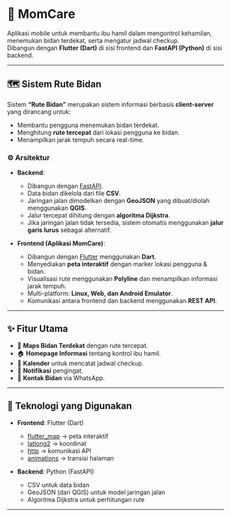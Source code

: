 # 🌸 MomCare

Aplikasi mobile untuk membantu ibu hamil dalam mengontrol kehamilan, menemukan bidan terdekat, serta mengatur jadwal checkup.  
Dibangun dengan **Flutter (Dart)** di sisi frontend dan **FastAPI (Python)** di sisi backend.

---

## 🗺️ Sistem Rute Bidan
Sistem **“Rute Bidan”** merupakan sistem informasi berbasis **client-server** yang dirancang untuk:
- Membantu pengguna menemukan bidan terdekat.
- Menghitung **rute tercepat** dari lokasi pengguna ke bidan.
- Menampilkan jarak tempuh secara real-time.

### ⚙️ Arsitektur
- **Backend**:  
  - Dibangun dengan [FastAPI](https://fastapi.tiangolo.com/).  
  - Data bidan dikelola dari file **CSV**.  
  - Jaringan jalan dimodelkan dengan **GeoJSON** yang dibuat/diolah menggunakan **QGIS**.  
  - Jalur tercepat dihitung dengan **algoritma Dijkstra**.  
  - Jika jaringan jalan tidak tersedia, sistem otomatis menggunakan **jalur garis lurus** sebagai alternatif.

- **Frontend (Aplikasi MomCare)**:  
  - Dibangun dengan [Flutter](https://flutter.dev/) menggunakan **Dart**.  
  - Menyediakan **peta interaktif** dengan marker lokasi pengguna & bidan.  
  - Visualisasi rute menggunakan **Polyline** dan menampilkan informasi jarak tempuh.  
  - Multi-platform: **Linux, Web, dan Android Emulator**.  
  - Komunikasi antara frontend dan backend menggunakan **REST API**.

---

## ✨ Fitur Utama
- 📍 **Maps Bidan Terdekat** dengan rute tercepat.
- 🏠 **Homepage Informasi** tentang kontrol ibu hamil.
- 📅 **Kalender** untuk mencatat jadwal checkup.
- 🔔 **Notifikasi** pengingat.
- 💬 **Kontak Bidan** via WhatsApp.

---

## 🚀 Teknologi yang Digunakan
- **Frontend**: Flutter (Dart)  
  - [flutter_map](https://pub.dev/packages/flutter_map) → peta interaktif  
  - [latlong2](https://pub.dev/packages/latlong2) → koordinat  
  - [http](https://pub.dev/packages/http) → komunikasi API  
  - [animations](https://pub.dev/packages/animations) → transisi halaman  

- **Backend**: Python (FastAPI)  
  - CSV untuk data bidan  
  - GeoJSON (dari QGIS) untuk model jaringan jalan  
  - Algoritma Dijkstra untuk perhitungan rute  

---
